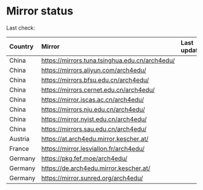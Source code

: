 <script src="./time.js"></script>
# Mirror status
Last check: <script type="text/javascript">localize(1704079169.46843);</script>

|Country|Mirror|Last update|
|:------|:-----|:----------|
|China|https://mirrors.tuna.tsinghua.edu.cn/arch4edu/|<script type="text/javascript">localize(1704047831);</script>|
|China|https://mirrors.aliyun.com/arch4edu/|<script type="text/javascript">localize(1704047831);</script>|
|China|https://mirrors.bfsu.edu.cn/arch4edu/|<script type="text/javascript">localize(1704047831);</script>|
|China|https://mirrors.cernet.edu.cn/arch4edu/|<script type="text/javascript">localize(1704047831);</script>|
|China|https://mirror.iscas.ac.cn/arch4edu/|<script type="text/javascript">localize(1704047831);</script>|
|China|https://mirrors.nju.edu.cn/arch4edu/|<script type="text/javascript">localize(1704047831);</script>|
|China|https://mirror.nyist.edu.cn/arch4edu/|<script type="text/javascript">localize(1704047831);</script>|
|China|https://mirrors.sau.edu.cn/arch4edu/|<script type="text/javascript">localize(1704047831);</script>|
|Austria|https://at.arch4edu.mirror.kescher.at/|<script type="text/javascript">localize(1704047831);</script>|
|France|https://mirror.lesviallon.fr/arch4edu/|<script type="text/javascript">localize(1704047831);</script>|
|Germany|https://pkg.fef.moe/arch4edu/|<script type="text/javascript">localize(1704047831);</script>|
|Germany|https://de.arch4edu.mirror.kescher.at/|<script type="text/javascript">localize(1704047831);</script>|
|Germany|https://mirror.sunred.org/arch4edu/|<script type="text/javascript">localize(1704047831);</script>|

<script src="./tablefilter/tablefilter.js"></script>
<script src="./table.js"></script>
